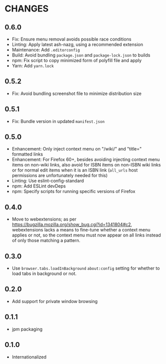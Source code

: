# CHANGES

## 0.6.0

- Fix: Ensure menu removal avoids possible race conditions
- Linting: Apply latest ash-nazg, using a recommended extension
- Maintenance: Add `.editorconfig`
- Build: Avoid bundling `package.json` and `package-lock.json` to builds
- npm: Fix script to copy minimized form of polyfill file and apply
- Yarn: Add `yarn.lock`

## 0.5.2

- Fix: Avoid bundling screenshot file to minimize distribution size

## 0.5.1

- Fix: Bundle version in updated `manifest.json`

## 0.5.0

- Enhancement: Only inject context menu on "/wiki/" and "title=" formatted
    links
- Enhancement: For Firefox 60+, besides avoiding injecting context menu items
    on non-wiki links, also avoid for ISBN items on non-ISBN wiki links or
    for normal edit items when it is an ISBN link (`all_urls` host permissions
    are unfortunately needed for this)
- Linting: Use eslint-config-standard
- npm: Add ESLint devDeps
- npm: Specify scripts for running specific versions of Firefox

## 0.4.0

- Move to webextensions; as per
    <https://bugzilla.mozilla.org/show_bug.cgi?id=1341804#c2>,
    webextensions lacks a means to fine-tune whether a context menu applies
    or not, so the context menu must now appear on all links instead of
    only those matching a pattern.

## 0.3.0

- Use `browser.tabs.loadInBackground` `about:config` setting for
    whether to load tabs in background or not.

## 0.2.0

- Add support for private window browsing

## 0.1.1

- jpm packaging

## 0.1.0

- Internationalized
